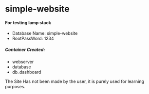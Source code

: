 # simple-website

#### For testing lamp stack

* Database Name: simple-website
* RootPassWord: 1234

##### Container Created: 
* webserver
* database
* db_dashboard

The Site Has not been made by the user, it is purely used for learning purposes.
